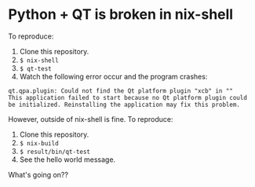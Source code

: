 Python + QT is broken in nix-shell
==================================

To reproduce:

1. Clone this repository.
2. `$ nix-shell`
3. `$ qt-test`
4. Watch the following error occur and the program crashes:
```
qt.qpa.plugin: Could not find the Qt platform plugin "xcb" in ""
This application failed to start because no Qt platform plugin could be initialized. Reinstalling the application may fix this problem.
```

However, outside of nix-shell is fine. To reproduce:

1. Clone this repository.
2. `$ nix-build`
3. `$ result/bin/qt-test`
4. See the hello world message.

What's going on??
